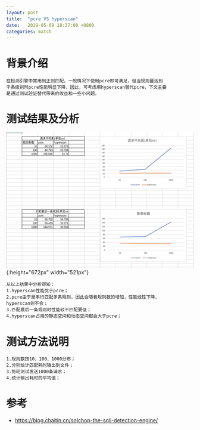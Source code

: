 ```yaml
---
layout: post
title:  "pcre VS hyperscan"
date:   2019-05-09 18:37:00 +0800
categories: match
---
```


# 背景介绍
	在检测引擎中常用到正则匹配，一般情况下使用pcre即可满足，但当规则量达到
	千条级别时pcre性能明显下降，因此，可考虑用hyperscan替代pcre，下文主要
	是通过测试验证替代带来的收益和一些小问题。

# 测试结果及分析
![pcreVShs](/assets/pcre_vs_hyperscan.png){:height="672px" width="521px"}

    从以上结果中分析得知：
    1.hyperscan性能优于pcre；
    2.pcre由于是串行匹配多条规则，因此会随着规则数的增加，性能线性下降，
    hyperscan则不会；
    3.匹配最后一条规则时性能较不匹配要低；
    4.hyperscan占用的静态空间和动态空间都会大于pcre；

# 测试方法说明
    1.规则数按10、100、1000分布；
    2.分别统计匹配耗时输出到文件；
    3.每轮测试发送1000条请求；
    4.统计输出耗时的平均值；

# 参考
* https://blog.chaitin.cn/sqlchop-the-sqli-detection-engine/



